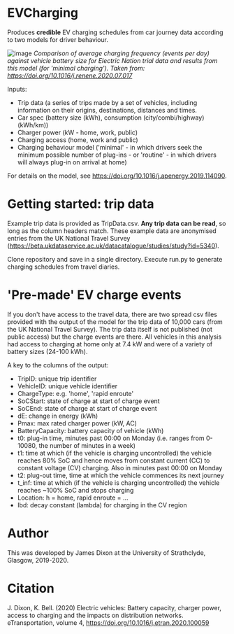 # EVCharging
Produces **credible** EV charging schedules from car journey data according to two models for driver behaviour.

![image](https://github.com/jamesjhdixon/EVCharging/assets/36702681/920954dd-78f8-4e64-ac2d-e4a00e691e87)
*Comparison of average charging frequency (events per day) against vehicle battery size for Electric Nation trial data and results from this model (for 'minimal charging'). Taken from: https://doi.org/10.1016/j.renene.2020.07.017*

Inputs:
<ul>
  <li>Trip data (a series of trips made by a set of vehicles, including information on their origins, destinations, distances and times.</li>
  <li>Car spec (battery size (kWh), consumption (city/combi/highway) (kWh/km))</li>
  <li>Charger power (kW - home, work, public)</li>
  <li>Charging access (home, work and public)</li>
  <li>Charging behaviour model ('minimal' - in which drivers seek the minimum possible number of plug-ins - or 'routine' - in which drivers will always plug-in on arrival at home)</li>
</ul>

For details on the model, see https://doi.org/10.1016/j.apenergy.2019.114090.

# Getting started: trip data
Example trip data is provided as TripData.csv. **Any trip data can be read**, so long as the column headers match. These example data are anonymised entries from the UK National Travel Survey (https://beta.ukdataservice.ac.uk/datacatalogue/studies/study?id=5340).

Clone repository and save in a single directory. Execute run.py to generate charging schedules from travel diaries.

# 'Pre-made' EV charge events
If you don't have access to the travel data, there are two spread csv files provided with the output of the model for the trip data of 10,000 cars (from the UK National Travel Survey). The trip data itself is not published (not public access) but the charge events are there. All vehicles in this analysis had access to charging at home only at 7.4 kW and were of a variety of battery sizes (24-100 kWh).

A key to the columns of the output:
<ul>
<li>TripID: unique trip identifier</li>
<li>VehicleID: unique vehicle identifier</li>
<li>ChargeType: e.g. 'home', 'rapid enroute'</li>
<li>SoCStart: state of charge at start of charge event</li>
<li>SoCEnd: state of charge at start of charge event</li>
<li>dE: change in energy (kWh)</li>
<li>Pmax: max rated charger power (kW, AC)</li>
<li>BatteryCapacity: battery capacity of vehicle (kWh)</li>
<li>t0: plug-in time, minutes past 00:00 on Monday (i.e. ranges from 0-10080, the number of minutes in a week)</li>
<li>t1: time at which (if the vehicle is charging uncontrolled) the vehicle reaches 80% SoC and hence moves from constant current (CC) to constant voltage (CV) charging. Also in minutes past 00:00 on Monday</li>
<li>t2: plug-out time, time at which the vehicle commences its next journey</li>
<li>t_inf: time at which (if the vehicle is charging uncontrolled) the vehicle reaches ~100% SoC and stops charging</li>
<li>Location: h = home, rapid enroute = …</li>
<li>lbd: decay constant (lambda) for charging in the CV region</li>
</ul>

# Author
This was developed by James Dixon at the University of Strathclyde, Glasgow, 2019-2020.

# Citation
J. Dixon, K. Bell. (2020) Electric vehicles: Battery capacity, charger power, access to charging and the impacts on distribution networks. eTransportation, volume 4, https://doi.org/10.1016/j.etran.2020.100059
